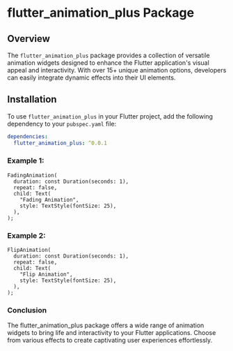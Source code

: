 # flutter_animation_plus Package

## Overview
The `flutter_animation_plus` package provides a collection of versatile animation widgets designed to enhance the Flutter application's visual appeal and interactivity. With over 15+ unique animation options, developers can easily integrate dynamic effects into their UI elements.

## Installation
To use `flutter_animation_plus` in your Flutter project, add the following dependency to your `pubspec.yaml` file:

```yaml
dependencies:
  flutter_animation_plus: ^0.0.1
```

### Example 1:
```
FadingAnimation(
  duration: const Duration(seconds: 1),
  repeat: false,
  child: Text(
    "Fading Animation",
    style: TextStyle(fontSize: 25),
  ),
);
```

### Example 2:
```
FlipAnimation(
  duration: const Duration(seconds: 1),
  repeat: false,
  child: Text(
    "Flip Animation",
    style: TextStyle(fontSize: 25),
  ),
);

```

### Conclusion
The flutter_animation_plus package offers a wide range of animation widgets to bring life and interactivity to your Flutter applications. Choose from various effects to create captivating user experiences effortlessly.